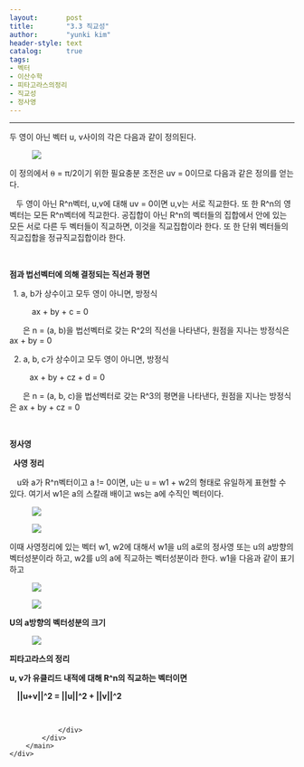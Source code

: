 ```yaml
---
layout:       post
title:        "3.3 직교성"
author:       "yunki kim"
header-style: text
catalog:      true
tags: 
- 벡터
- 이산수학
- 피타고라스의정리
- 직교성
- 정사영
---
```


<head></head>
<body id="tt-body-page" class="">
<div id="wrap" class="wrap-right">
    <div id="container">
        <main class="main ">
            <div class="area-main">
                <div class="area-view">
                    <div class="article-header"></div>
                    <hr>
                    <div class="article-view">
                        <div class="contents_style">
                            <p>두 영이 아닌 벡터 u, v사이의 각은 다음과 같이 정의된다.&nbsp;</p>
<p></p><figure class="imageblock alignCenter" data-origin-width="0" data-origin-height="0" data-ke-mobilestyle="widthContent">
    <span data-lightbox="lightbox">
        <img src="/img/My4zIOyngeq1kOyEsQ==/img.png" data-origin-width="0" data-origin-height="0" data-ke-mobilestyle="widthContent">
    </span>
    <figcaption></figcaption>
</figure><p></p>
<p>이 정의에서 ⍬ = π/2이기 위한 필요충분 조전은 uv = 0이므로 다음과 같은 정의를 얻는다.</p>
<p>&nbsp; &nbsp;두 영이 아닌 R^n벡터, u,v에 대해 uv = 0이면 u,v는 서로 직교한다. 또 한 R^n의 영벡터는 모든 R^n벡터에 직교한다. 공집합이 아닌 R^n의 벡터들의 집합에서 안에 있는 모든 서로 다른 두 벡터들이 직교하면, 이것을 직교집합이라 한다. 또 한 단위 벡터들의 직교집합을 정규직교집합이라 한다.&nbsp;</p>
<p>&nbsp;</p>
<p><b>점과 법선벡터에 의해 결정되는 직선과 평면</b></p>
<p><b>&nbsp;&nbsp;</b>1. a, b가 상수이고 모두 영이 아니면, 방정식</p>
<p>&nbsp; &nbsp; &nbsp; &nbsp; &nbsp; ax + by + c = 0</p>
<p>&nbsp; &nbsp; &nbsp; 은 n = (a, b)을 법선벡터로 갖는 R^2의 직선을 나타낸다, 원점을 지나는 방정식은 ax + by = 0</p>
<p>&nbsp; 2. a, b, c가 상수이고 모두 영이 아니면, 방정식</p>
<p>&nbsp; &nbsp; &nbsp; &nbsp; &nbsp;ax + by + cz + d = 0</p>
<p>&nbsp; &nbsp; &nbsp; 은 n = (a, b, c)을 법선벡터로 갖는 R^3의 평면을 나타낸다, 원점을 지나는 방정식은 ax + by + cz = 0</p>
<p>&nbsp;</p>
<p><b>정사영</b></p>
<p><b>&nbsp; 사영 정리</b></p>
<p><b>&nbsp; &nbsp;&nbsp;</b>u와 a가 R^n벡터이고 a != 0이면, u는 u = w1 + w2의 형태로 유일하게 표현할 수 있다. 여기서 w1은 a의 스칼래 배이고 ws는 a에 수직인 벡터이다.&nbsp;</p>
<p></p><figure class="imageblock alignCenter" data-origin-width="0" data-origin-height="0" data-ke-mobilestyle="widthContent">
    <span data-lightbox="lightbox">
        <img src="/img/My4zIOyngeq1kOyEsQ==/img_1.png" data-origin-width="0" data-origin-height="0" data-ke-mobilestyle="widthContent">
    </span>
    <figcaption></figcaption>
</figure><figure class="imageblock alignCenter" data-origin-width="0" data-origin-height="0" data-ke-mobilestyle="widthContent">
    <span data-lightbox="lightbox">
        <img src="/img/My4zIOyngeq1kOyEsQ==/img_2.png" data-origin-width="0" data-origin-height="0" data-ke-mobilestyle="widthContent">
    </span>
    <figcaption></figcaption>
</figure><p></p>
<p>이때 사영정리에 있는 벡터 w1, w2에 대해서 w1을 u의 a로의 정사영 또는 u의 a방향의 벡터성분이라 하고, w2를 u의 a에 직교하는 벡터성분이라 한다. w1을 다음과 같이 표기하고&nbsp;</p>
<p></p><figure class="imageblock alignCenter" data-origin-width="0" data-origin-height="0" data-ke-mobilestyle="widthContent">
    <span data-lightbox="lightbox">
        <img src="/img/My4zIOyngeq1kOyEsQ==/img_3.png" data-origin-width="0" data-origin-height="0" data-ke-mobilestyle="widthContent">
    </span>
    <figcaption></figcaption>
</figure><figure class="imageblock alignCenter" data-origin-width="0" data-origin-height="0" data-ke-mobilestyle="widthContent">
    <span data-lightbox="lightbox">
        <img src="/img/My4zIOyngeq1kOyEsQ==/img_4.png" data-origin-width="0" data-origin-height="0" data-ke-mobilestyle="widthContent">
    </span>
    <figcaption></figcaption>
</figure><p></p>
<p><b>U의 a방향의 벡터성분의 크기</b></p>
<p></p><figure class="imageblock alignCenter" data-origin-width="0" data-origin-height="0" data-ke-mobilestyle="widthContent">
    <span data-lightbox="lightbox">
        <img src="/img/My4zIOyngeq1kOyEsQ==/img_5.png" data-origin-width="0" data-origin-height="0" data-ke-mobilestyle="widthContent">
    </span>
    <figcaption></figcaption>
</figure><p></p>
<p><b>피타고라스의 정리</b></p>
<p><b>u, v가 유클리드 내적에 대해 R^n의 직교하는 벡터이면</b></p>
<p><b>&nbsp; &nbsp; ||u+v||^2 = ||u||^2 + ||v||^2</b></p>
                        </div>
                        <br>
                        <div class="tags"></div>
                    </div>
                    
                </div>
            </div>
        </main>
    </div>
</div>


</body>